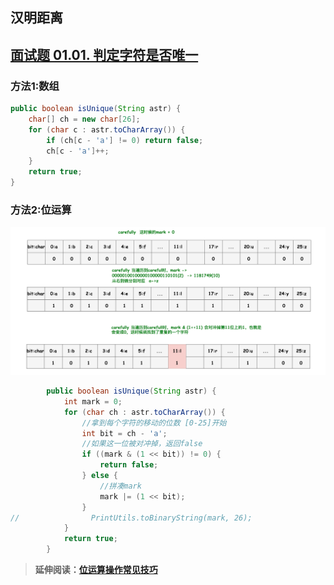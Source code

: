 

> 

## 汉明距离







## [面试题 01.01. 判定字符是否唯一](https://leetcode-cn.com/problems/is-unique-lcci/)

### 方法1:数组

```java
public boolean isUnique(String astr) {
    char[] ch = new char[26];
    for (char c : astr.toCharArray()) {
        if (ch[c - 'a'] != 0) return false;
        ch[c - 'a']++;
    }
    return true;
}
```

### 方法2:位运算

![](/imgs/leetcode/classify/image-20220322194544584.png)

```java
        public boolean isUnique(String astr) {
            int mark = 0;
            for (char ch : astr.toCharArray()) {
                //拿到每个字符的移动的位数 [0-25]开始
                int bit = ch - 'a';
                //如果这一位被对冲掉，返回false
                if ((mark & (1 << bit)) != 0) {
                    return false;
                } else {
                    //拼凑mark
                    mark |= (1 << bit);
                }
//                PrintUtils.toBinaryString(mark, 26);
            }
            return true;
        }
```

> **延伸阅读：[位运算操作常见技巧](https://blog.csdn.net/wat1r/article/details/114298873)**

